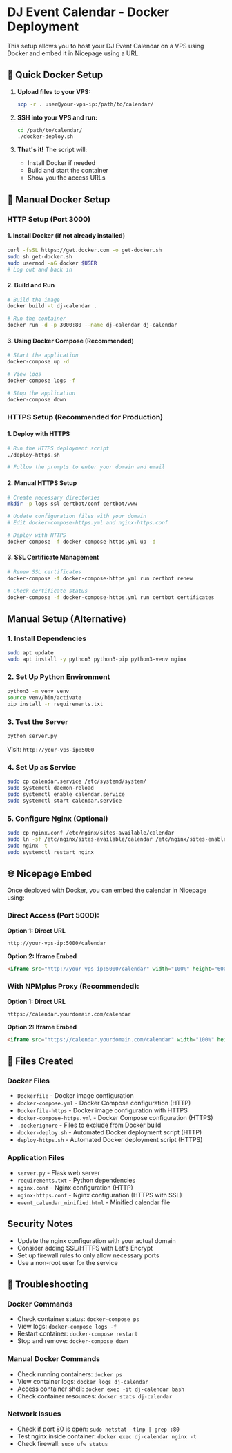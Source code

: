 # DJ Event Calendar - Docker Deployment

This setup allows you to host your DJ Event Calendar on a VPS using Docker and embed it in Nicepage using a URL.

## 🐳 Quick Docker Setup

1. **Upload files to your VPS:**
   ```bash
   scp -r . user@your-vps-ip:/path/to/calendar/
   ```

2. **SSH into your VPS and run:**
   ```bash
   cd /path/to/calendar/
   ./docker-deploy.sh
   ```

3. **That's it!** The script will:
   - Install Docker if needed
   - Build and start the container
   - Show you the access URLs

## 🚀 Manual Docker Setup

### HTTP Setup (Port 3000)

#### 1. Install Docker (if not already installed)
```bash
curl -fsSL https://get.docker.com -o get-docker.sh
sudo sh get-docker.sh
sudo usermod -aG docker $USER
# Log out and back in
```

#### 2. Build and Run
```bash
# Build the image
docker build -t dj-calendar .

# Run the container
docker run -d -p 3000:80 --name dj-calendar dj-calendar
```

#### 3. Using Docker Compose (Recommended)
```bash
# Start the application
docker-compose up -d

# View logs
docker-compose logs -f

# Stop the application
docker-compose down
```

### HTTPS Setup (Recommended for Production)

#### 1. Deploy with HTTPS
```bash
# Run the HTTPS deployment script
./deploy-https.sh

# Follow the prompts to enter your domain and email
```

#### 2. Manual HTTPS Setup
```bash
# Create necessary directories
mkdir -p logs ssl certbot/conf certbot/www

# Update configuration files with your domain
# Edit docker-compose-https.yml and nginx-https.conf

# Deploy with HTTPS
docker-compose -f docker-compose-https.yml up -d
```

#### 3. SSL Certificate Management
```bash
# Renew SSL certificates
docker-compose -f docker-compose-https.yml run certbot renew

# Check certificate status
docker-compose -f docker-compose-https.yml run certbot certificates
```

## Manual Setup (Alternative)

### 1. Install Dependencies
```bash
sudo apt update
sudo apt install -y python3 python3-pip python3-venv nginx
```

### 2. Set Up Python Environment
```bash
python3 -m venv venv
source venv/bin/activate
pip install -r requirements.txt
```

### 3. Test the Server
```bash
python server.py
```
Visit: `http://your-vps-ip:5000`

### 4. Set Up as Service
```bash
sudo cp calendar.service /etc/systemd/system/
sudo systemctl daemon-reload
sudo systemctl enable calendar.service
sudo systemctl start calendar.service
```

### 5. Configure Nginx (Optional)
```bash
sudo cp nginx.conf /etc/nginx/sites-available/calendar
sudo ln -sf /etc/nginx/sites-available/calendar /etc/nginx/sites-enabled/
sudo nginx -t
sudo systemctl restart nginx
```

## 🌐 Nicepage Embed

Once deployed with Docker, you can embed the calendar in Nicepage using:

### **Direct Access (Port 5000):**
**Option 1: Direct URL**
```
http://your-vps-ip:5000/calendar
```

**Option 2: Iframe Embed**
```html
<iframe src="http://your-vps-ip:5000/calendar" width="100%" height="600px" frameborder="0"></iframe>
```

### **With NPMplus Proxy (Recommended):**
**Option 1: Direct URL**
```
https://calendar.yourdomain.com/calendar
```

**Option 2: Iframe Embed**
```html
<iframe src="https://calendar.yourdomain.com/calendar" width="100%" height="600px" frameborder="0"></iframe>
```

## 📁 Files Created

### Docker Files
- `Dockerfile` - Docker image configuration
- `docker-compose.yml` - Docker Compose configuration (HTTP)
- `Dockerfile-https` - Docker image configuration with HTTPS
- `docker-compose-https.yml` - Docker Compose configuration (HTTPS)
- `.dockerignore` - Files to exclude from Docker build
- `docker-deploy.sh` - Automated Docker deployment script (HTTP)
- `deploy-https.sh` - Automated Docker deployment script (HTTPS)

### Application Files
- `server.py` - Flask web server
- `requirements.txt` - Python dependencies
- `nginx.conf` - Nginx configuration (HTTP)
- `nginx-https.conf` - Nginx configuration (HTTPS with SSL)
- `event_calendar_minified.html` - Minified calendar file

## Security Notes

- Update the nginx configuration with your actual domain
- Consider adding SSL/HTTPS with Let's Encrypt
- Set up firewall rules to only allow necessary ports
- Use a non-root user for the service

## 🔧 Troubleshooting

### Docker Commands
- Check container status: `docker-compose ps`
- View logs: `docker-compose logs -f`
- Restart container: `docker-compose restart`
- Stop and remove: `docker-compose down`

### Manual Docker Commands
- Check running containers: `docker ps`
- View container logs: `docker logs dj-calendar`
- Access container shell: `docker exec -it dj-calendar bash`
- Check container resources: `docker stats dj-calendar`

### Network Issues
- Check if port 80 is open: `sudo netstat -tlnp | grep :80`
- Test nginx inside container: `docker exec dj-calendar nginx -t`
- Check firewall: `sudo ufw status` 